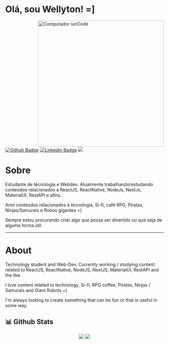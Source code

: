 ﻿# Olá, sou Wellyton! =]

  
<a href="mailto:wellytonsdj@gmail.com" alt="Gmail">
<img src="https://raw.githubusercontent.com/MicaelliMedeiros/micaellimedeiros/master/image/computer-illustration.png" min-width="400px" max-width="400px" width="400px" align="right" alt="Computador iuriCode">


[![Github Badge](https://img.shields.io/badge/-Github-000?style=flat-square&logo=Github&logoColor=white&link=https://github.com/WellytonSdj)](https://github.com/wellytonsdj)
[![Linkedin Badge](https://img.shields.io/badge/-LinkedIn-blue?style=flat-square&logo=Linkedin&logoColor=white&link=https://www.linkedin.com/in/WellytonSdj/)](https://www.linkedin.com/in/wellytonsdj/)
 <a href="https://www.instagram.com/wellsj.jpg" alt="Instagram">
  <img src="https://img.shields.io/badge/-Instagram-DF0174?style=flat-square&labelColor=DF0174&logo=instagram&logoColor=white&link=https://www.instagram.com/wellsj.jpg"/>
</a>

<p>

<p align="left">
<h1>Sobre</h1>
Estudante de técnologia e Webdev. 
Atualmente trabalhando/estudando conteúdos relacionados a ReactJS, ReactNative, NodeJs, NextJs, MaterialUI, RestAPI e afins.

Amo conteúdos relacionados à técnologia, Si-fi, café RPG, Piratas, Ninjas/Samurais e Robos gigantes =)

Sempre estou procurando criar algo que possa ser divertido ou que seja de alguma forma útil.

---
<h1>About</h1>

Technology student and Web-Dev.
Currently working / studying content related to ReactJS, ReactNative, NodeJS, NextJS, MaterialUI, RestAPI and the like.

I love content related to technology, Si-fi, RPG coffee, Pirates, Ninjas / Samurais and Giant Robots =)

I'm always looking to create something that can be fun or that is useful in some way.
</p>

</p>

## 📊 Github Stats  
<div align="center" style="flex">
  <img src="https://github-readme-stats.vercel.app/api?username=WellytonSdj&show_icons=true&count_private=true&hide_border=true&theme=dracula" />
  <img src="https://github-readme-stats.vercel.app/api/top-langs/?username=WellytonSdj&layout=compact&hide_border=true&theme=dracula"/>
</div>

